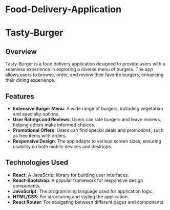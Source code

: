 # Food-Delivery-Application
# Tasty-Burger

## Overview
Tasty-Burger is a food delivery application designed to provide users with a seamless experience in exploring a diverse menu of burgers. The app allows users to browse, order, and review their favorite burgers, enhancing their dining experience.

## Features
- **Extensive Burger Menu**: A wide range of burgers, including vegetarian and specialty options.
- **User Ratings and Reviews**: Users can rate burgers and leave reviews, helping others make informed choices.
- **Promotional Offers**: Users can find special deals and promotions, such as free items with orders.
- **Responsive Design**: The app adapts to various screen sizes, ensuring usability on both mobile devices and desktops.

## Technologies Used
- **React**: A JavaScript library for building user interfaces.
- **React-Bootstrap**: A popular framework for responsive design components.
- **JavaScript**: The programming language used for application logic.
- **HTML/CSS**: For structuring and styling the application.
- **React Router**: For navigating between different pages and components.
